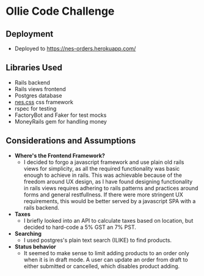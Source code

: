 # Ollie Code Challenge

## Deployment
  - Deployed to https://nes-orders.herokuapp.com/

## Libraries Used
  - Rails backend
  - Rails views frontend
  - Postgres database
  - [nes.css](https://nostalgic-css.github.io/NES.css/) css framework
  - rspec for testing
  - FactoryBot and Faker for test mocks
  - MoneyRails gem for handling money


## Considerations and Assumptions
- __Where's the Frontend Framework?__
  - I decided to forgo a javascript framework and use plain old rails views for simplicity, as all the required functionality was basic enough to achieve in rails. This was achievable because of the freedom around UX design, as I have found designing functionality in rails views requires adhering to rails patterns and practices around forms and general restfullness. If there were more stringent UX requirements, this would be better served by a javascript SPA with a rails backend.
- __Taxes__
  - I briefly looked into an API to calculate taxes based on location, but decided to hard-code a 5% GST an 7% PST.
- __Searching__
  - I used postgres's plain text search (ILIKE) to find products.
- __Status behavior__
  - It seemed to make sense to limit adding products to an order only when it is in draft mode. A user can update an order from draft to either submitted or cancelled, which disables product adding.

